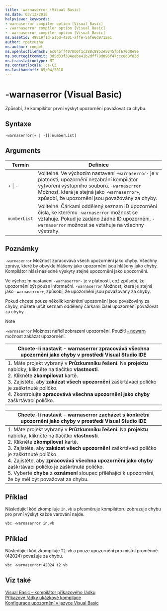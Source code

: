 ```yaml
---
title: -warnaserror (Visual Basic)
ms.date: 03/13/2018
helpviewer_keywords:
- warnaserror compiler option [Visual Basic]
- /warnaserror compiler option [Visual Basic]
- -warnaserror compiler option [Visual Basic]
ms.assetid: 49819f1d-a1bd-4201-affe-5afe6d9712e1
author: rpetrusha
ms.author: ronpet
ms.openlocfilehash: 6c04bff4070b0f1c288c8853e5045fbf670d8e9e
ms.sourcegitcommit: 3d5d33f384eeba41b2dff79d096f47ccc8d8f03d
ms.translationtype: MT
ms.contentlocale: cs-CZ
ms.lasthandoff: 05/04/2018
---
```

# <a name="-warnaserror-visual-basic"></a>-warnaserror (Visual Basic)
Způsobí, že kompilátor první výskyt upozornění považovat za chybu.  
  
## <a name="syntax"></a>Syntaxe  
  
```  
-warnaserror[+ | -][:numberList]  
```  
  
## <a name="arguments"></a>Arguments  
  
|Termín|Definice|  
|---|---|  
|+ &#124; -|Volitelné. Ve výchozím nastavení `-warnaserror-` je v platnosti; upozornění nezabrání kompilátor vytvoření výstupního souboru. `-warnaserror` Možnost, která je stejná jako `-warnaserror+`, způsobí, že upozornění jsou považovány za chyby.|  
|`numberList`|Volitelné. Čárkami oddělený seznam ID upozornění čísla, ke kterému `-warnaserror` možnost se vztahuje. Pokud je zadáno žádné ID upozornění, `-warnaserror` možnost se vztahuje na všechny výstrahy.|  
  
## <a name="remarks"></a>Poznámky  
 `-warnaserror` Možnost zpracovává všech upozornění jako chyby. Všechny zprávy, které by obvykle hlášeny jako upozornění jsou hlášeny jako chyby. Kompilátor hlásí následné výskyty stejné upozornění jako upozornění.  
  
 Ve výchozím nastavení `-warnaserror-` je v platnosti, což způsobí, že upozornění být pouze informační. `-warnaserror` Možnost, která je stejná jako `-warnaserror+`, způsobí, že upozornění jsou považovány za chyby.  
  
 Pokud chcete pouze několik konkrétní upozornění jsou považovány za chyby, můžete určit seznam oddělený čárkami čísel upozornění považovat za chyby.  
  
> [!NOTE]
>  `-warnaserror` Možnost neřídí zobrazení upozornění. Použití [- nowarn](../../../visual-basic/reference/command-line-compiler/nowarn.md) možnost zakázat upozornění.  
  
|Chcete-li nastavit - warnaserror zpracovává všechna upozornění jako chyby v prostředí Visual Studio IDE|  
|---|  
|1.  Máte projekt vybraný v **Průzkumníku řešení**. Na **projektu** nabídky, klikněte na tlačítko **vlastnosti**. <br />2.  Klikněte **zkompilovat** kartě.<br />3.  Zajistěte, aby **zakázat všech upozornění** zaškrtávací políčko je zaškrtnuté políčko.<br />4.  Zkontrolujte **zpracovává všechna upozornění jako chyby** zaškrtávací políčko.|  
  
|Chcete-li nastavit - warnaserror zacházet s konkrétní upozornění jako chyby v prostředí Visual Studio IDE|  
|---|  
|1.  Máte projekt vybraný v **Průzkumníku řešení**. Na **projektu** nabídky, klikněte na tlačítko **vlastnosti**.<br />2.  Klikněte **zkompilovat** kartě.<br />3.  Zajistěte, aby **zakázat všech upozornění** zaškrtávací políčko je zaškrtnuté políčko.<br />4.  Zajistěte, aby **zpracovává všechna upozornění jako chyby** zaškrtávací políčko je zaškrtnuté políčko.<br />5.  Vyberte **chyba** z **oznámení** sloupec přiléhající k upozornění, že by měl být považovat za chybu.|  
  
## <a name="example"></a>Příklad  
 Následující kód zkompiluje `In.vb` a přesměruje kompilátoru zobrazuje chybu pro první výskyt každé varování najde.  
  
```console
vbc -warnaserror in.vb  
```  
  
## <a name="example"></a>Příklad  
 Následující kód zkompiluje `T2.vb` a pouze upozornění pro místní proměnné (42024) považuje za chybu.  
  
```console
vbc -warnaserror:42024 t2.vb  
```  
  
## <a name="see-also"></a>Viz také  
 [Visual Basic – kompilátor příkazového řádku](../../../visual-basic/reference/command-line-compiler/index.md)  
 [Příkazové řádky ukázkové kompilace](../../../visual-basic/reference/command-line-compiler/sample-compilation-command-lines.md)  
 [Konfigurace upozornění v jazyce Visual Basic](/visualstudio/ide/configuring-warnings-in-visual-basic)
